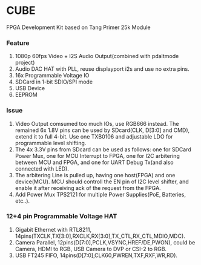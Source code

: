 # CUBE
FPGA Development Kit based on Tang Primer 25k Module

### Feature
1. 1080p 60fps Video + I2S Audio Output(combined with pdaltmode project)
2. Audio DAC HAT with PLL, reuse displayport i2s and use no extra pins.
3. 16x Programmable Voltage IO
4. SDCard in 1-bit SDIO/SPI mode
5. USB Device
6. EEPROM

### Issue
1. Video Output comsumed too much IOs, use RGB666 instead. The remained 6x 1.8V pins can be used by SDcard(CLK, D[3:0] and CMD), extend it to full 4-bit. Use one TXB0106 and adjustable LDO for programmable level shifting.
2. The 4x 3.3V pins from SDcard can be used as follows: one for SDCard Power Mux, one for MCU Interrupt to FPGA, one for I2C arbitering between MCU and FPGA, and one for UART Debug Tx(and also connected with LED).
3. The arbitering Line is pulled up, having one host(FPGA) and one device(MCU). MCU should controll the EN pin of I2C level shifter, and enable it after receiving ack of the request from the FPGA.
4. Add Power Mux TPS2121 for multiple Power Supplies(PoE, Batteries, etc..).

### 12+4 pin Programmable Voltage HAT
1. Gigabit Ethernet with RTL8211, 14pins(TXCLK,TX[3:0],RXCLK,RX[3:0],TX_CTL,RX_CTL,MDIO,MDC).
2. Camera Parallel, 12pins(D[7:0],PCLK,VSYNC,HREF/DE,PWON), could be Camera, HDMI to RGB, USB Camera to DVP or CSI-2 to RGB.
3. USB FT245 FIFO, 14pins(D[7:0],CLK60,PWREN,TXF,RXF,WR,RD).
